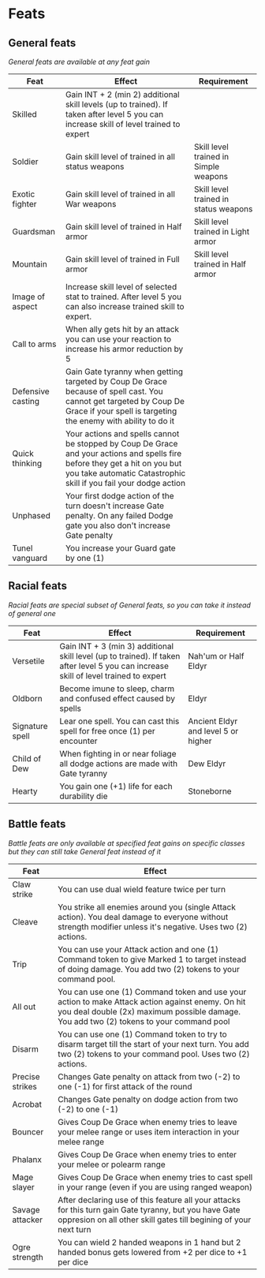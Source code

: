 # Feats

## General feats

*General feats are available at any feat gain*

| Feat | Effect | Requirement |
|---|---|---|
| Skilled | Gain INT + 2 (min 2) additional skill levels (up to trained). If taken after level 5 you can increase skill of level trained to expert |
| Soldier | Gain skill level of trained in all status weapons | Skill level trained in Simple weapons |
| Exotic fighter | Gain skill level of trained in all War weapons | Skill level trained in status weapons |
| Guardsman | Gain skill level of trained in Half armor | Skill level trained in Light armor |
| Mountain | Gain skill level of trained in Full armor | Skill level trained in Half armor |
| Image of aspect | Increase skill level of selected stat to trained. After level 5 you can also increase trained skill to expert. |
| Call to arms | When ally gets hit by an attack you can use your reaction to increase his armor reduction by 5 |
| Defensive casting | Gain Gate tyranny when getting targeted by Coup De Grace because of spell cast. You cannot get targeted by Coup De Grace if your spell is targeting the enemy with ability to do it |
| Quick thinking | Your actions and spells cannot be stopped by Coup De Grace and your actions and spells fire before they get a hit on you but you take automatic Catastrophic skill if you fail your dodge action |
| Unphased | Your first dodge action of the turn doesn't increase Gate penalty. On any failed Dodge gate you also don't increase Gate penalty |
| Tunel vanguard | You increase your Guard gate by one (1) |

## Racial feats

*Racial feats are special subset of General feats, so you can take it instead of general one*

| Feat | Effect | Requirement |
|---|---|---|
| Versetile | Gain INT + 3 (min 3) additional skill level (up to trained). If taken after level 5 you can increase skill of level trained to expert | Nah'um or Half Eldyr|
| Oldborn | Become imune to sleep, charm and confused effect caused by spells | Eldyr |
| Signature spell | Lear one spell. You can cast this spell for free once (1) per encounter | Ancient Eldyr and level 5 or higher |
| Child of Dew | When fighting in or near foliage all dodge actions are made with Gate tyranny | Dew Eldyr |
| Hearty | You gain one (+1) life for each durability die | Stoneborne |

## Battle feats

*Battle feats are only available at specified feat gains on specific classes but they can still take General feat instead of it*

| Feat | Effect |
|---|---|
| Claw strike | You can use dual wield feature twice per turn |
| Cleave | You strike all enemies around you (single Attack action). You deal damage to everyone without strength modifier unless it's negative. Uses two (2) actions.
| Trip | You can use your Attack action and one (1) Command token to give Marked 1 to target instead of doing damage. You add two (2) tokens to your command pool. |
| All out | You can use one (1) Command token and use your action to make Attack action against enemy. On hit you deal double (2x) maximum possible damage. You add two (2) tokens to your command pool |
| Disarm | You can use one (1) Command token to try to disarm target till the start of your next turn. You add two (2) tokens to your command pool. Uses two (2) actions. |
| Precise strikes | Changes Gate penalty on attack from two (-2) to one (-1) for first attack of the round |
| Acrobat | Changes Gate penalty on dodge action from two (-2) to one (-1) |
| Bouncer | Gives Coup De Grace when enemy tries to leave your melee range or uses item interaction in your melee range |
| Phalanx | Gives Coup De Grace when enemy tries to enter your melee or polearm range |
| Mage slayer | Gives Coup De Grace when enemy tries to cast spell in your range (even if you are using ranged weapon) |
| Savage attacker | After declaring use of this feature all your attacks for this turn gain Gate tyranny, but you have Gate oppresion on all other skill gates till begining of your next turn |
| Ogre strength | You can wield 2 handed weapons in 1 hand but 2 handed bonus gets lowered from +2 per dice to +1 per dice |

